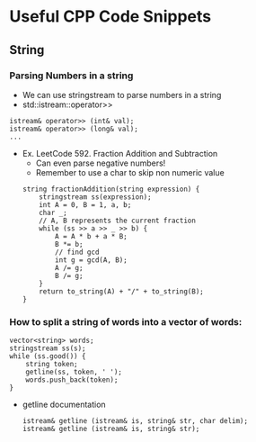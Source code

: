 # Useful CPP Code Snippets
## String
### Parsing Numbers in a string
- We can use stringstream to parse numbers in a string
- std::istream::operator>>
```
istream& operator>> (int& val);
istream& operator>> (long& val);
...
```
- Ex. LeetCode 592. Fraction Addition and Subtraction
    - Can even parse negative numbers!
    - Remember to use a char to skip non numeric value
    ```
    string fractionAddition(string expression) {
        stringstream ss(expression);
        int A = 0, B = 1, a, b;
        char _;
        // A, B represents the current fraction
        while (ss >> a >> _ >> b) {
            A = A * b + a * B;
            B *= b;
            // find gcd
            int g = gcd(A, B);
            A /= g;
            B /= g;
        }
        return to_string(A) + "/" + to_string(B);
    }
    ```

### How to split a string of words into a vector of words:
```
vector<string> words;
stringstream ss(s);
while (ss.good()) {
    string token;
    getline(ss, token, ' ');
    words.push_back(token);
}
```
- getline documentation
    ```
    istream& getline (istream& is, string& str, char delim);
    istream& getline (istream& is, string& str);
    ``` 